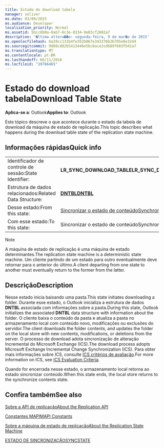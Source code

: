 ```yaml
---
title: Estado do download tabela
manager: soliver
ms.date: 03/09/2015
ms.audience: Developer
localization_priority: Normal
ms.assetid: 5bcc8b0a-0ab7-6c3e-8334-9e83cf2882a7
description: '�ltima altera��o: segunda-feira, 9 de mar�o de 2015'
ms.openlocfilehash: 6a29cc131b4fe352b067e343376b2b705e8e3244
ms.sourcegitcommit: 9d60cd82b5413446e5bc8ace2cd689f683fb41a7
ms.translationtype: MT
ms.contentlocale: pt-BR
ms.lasthandoff: 06/11/2018
ms.locfileid: "19766465"
---
```

# <a name="download-table-state"></a><span data-ttu-id="1456a-103">Estado do download tabela</span><span class="sxs-lookup"><span data-stu-id="1456a-103">Download Table State</span></span>

  
  
<span data-ttu-id="1456a-104">**Aplica-se a**: Outlook</span><span class="sxs-lookup"><span data-stu-id="1456a-104">**Applies to**: Outlook</span></span> 
  
 <span data-ttu-id="1456a-105">Este tópico descreve o que acontece durante o estado da tabela de download da máquina de estado de replicação.</span><span class="sxs-lookup"><span data-stu-id="1456a-105">This topic describes what happens during the download table state of the replication state machine.</span></span> 
  
## <a name="quick-info"></a><span data-ttu-id="1456a-106">Informações rápidas</span><span class="sxs-lookup"><span data-stu-id="1456a-106">Quick info</span></span>

|||
|:-----|:-----|
|<span data-ttu-id="1456a-107">Identificador de controle de sessão:</span><span class="sxs-lookup"><span data-stu-id="1456a-107">State Identifier:</span></span>  <br/> |<span data-ttu-id="1456a-108">**LR_SYNC_DOWNLOAD_TABLE**</span><span class="sxs-lookup"><span data-stu-id="1456a-108">**LR_SYNC_DOWNLOAD_TABLE**</span></span> <br/> |
|<span data-ttu-id="1456a-109">Estrutura de dados relacionados:</span><span class="sxs-lookup"><span data-stu-id="1456a-109">Related Data Structure:</span></span>  <br/> |<span data-ttu-id="1456a-110">**[DNTBL](dntbl.md)**</span><span class="sxs-lookup"><span data-stu-id="1456a-110">**[DNTBL](dntbl.md)**</span></span> <br/> |
|<span data-ttu-id="1456a-111">Desse estado:</span><span class="sxs-lookup"><span data-stu-id="1456a-111">From this state:</span></span>  <br/> |[<span data-ttu-id="1456a-112">Sincronizar o estado de conteúdo</span><span class="sxs-lookup"><span data-stu-id="1456a-112">Synchronize contents state</span></span>](synchronize-contents-state.md) <br/> |
|<span data-ttu-id="1456a-113">Com esse estado:</span><span class="sxs-lookup"><span data-stu-id="1456a-113">To this state:</span></span>  <br/> |<span data-ttu-id="1456a-114">Sincronizar o estado de conteúdo</span><span class="sxs-lookup"><span data-stu-id="1456a-114">Synchronize contents state</span></span>  <br/> |
   
> [!NOTE]
> <span data-ttu-id="1456a-115">A máquina de estado de replicação é uma máquina de estado determinantes.</span><span class="sxs-lookup"><span data-stu-id="1456a-115">The replication state machine is a deterministic state machine.</span></span> <span data-ttu-id="1456a-116">Um cliente partindo de um estado para outro eventualmente deve retornar para o anterior do último.</span><span class="sxs-lookup"><span data-stu-id="1456a-116">A client departing from one state to another must eventually return to the former from the latter.</span></span> 
  
## <a name="description"></a><span data-ttu-id="1456a-117">Descrição</span><span class="sxs-lookup"><span data-stu-id="1456a-117">Description</span></span>

<span data-ttu-id="1456a-118">Nesse estado inicia baixando uma pasta.</span><span class="sxs-lookup"><span data-stu-id="1456a-118">This state initiates downloading a folder.</span></span> <span data-ttu-id="1456a-119">Durante esse estado, o Outlook inicializa a estrutura de dados **DNTBL** associada com informações sobre a pasta.</span><span class="sxs-lookup"><span data-stu-id="1456a-119">During this state, Outlook initializes the associated **DNTBL** data structure with information about the folder.</span></span> <span data-ttu-id="1456a-120">O cliente baixa o conteúdo da pasta e atualiza a pasta no armazenamento local com conteúdo novo, modificações ou exclusões do servidor.</span><span class="sxs-lookup"><span data-stu-id="1456a-120">The client downloads the folder contents, and updates the folder on the local store with new contents, modifications, or deletions from the server.</span></span> <span data-ttu-id="1456a-121">O processo de download adota sincronização de alteração Incremental do Microsoft Exchange (ICS).</span><span class="sxs-lookup"><span data-stu-id="1456a-121">The download process adopts Microsoft Exchange Incremental Change Synchronization (ICS).</span></span> <span data-ttu-id="1456a-122">Para obter mais informações sobre ICS, consulte [ICS critérios de avaliação](http://msdn.microsoft.com/pt-br/library/aa579252%28EXCHG.80%29.aspx).</span><span class="sxs-lookup"><span data-stu-id="1456a-122">For more information on ICS, see [ICS Evaluation Criteria](http://msdn.microsoft.com/pt-br/library/aa579252%28EXCHG.80%29.aspx).</span></span>
  
<span data-ttu-id="1456a-123">Quando for encerrada nesse estado, o armazenamento local retorna ao estado sincronizar conteúdo.</span><span class="sxs-lookup"><span data-stu-id="1456a-123">When this state ends, the local store returns to the synchronize contents state.</span></span>
  
## <a name="see-also"></a><span data-ttu-id="1456a-124">Confira também</span><span class="sxs-lookup"><span data-stu-id="1456a-124">See also</span></span>



[<span data-ttu-id="1456a-125">Sobre a API de replicação</span><span class="sxs-lookup"><span data-stu-id="1456a-125">About the Replication API</span></span>](about-the-replication-api.md)
  
[<span data-ttu-id="1456a-126">Constantes MAPI</span><span class="sxs-lookup"><span data-stu-id="1456a-126">MAPI Constants</span></span>](mapi-constants.md)
  
[<span data-ttu-id="1456a-127">Sobre a máquina de estado de replicação</span><span class="sxs-lookup"><span data-stu-id="1456a-127">About the Replication State Machine</span></span>](about-the-replication-state-machine.md)
  
[<span data-ttu-id="1456a-128">ESTADO DE SINCRONIZAÇÃO</span><span class="sxs-lookup"><span data-stu-id="1456a-128">SYNCSTATE</span></span>](syncstate.md)

